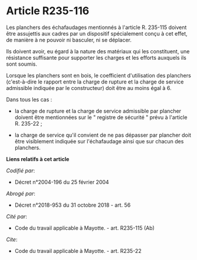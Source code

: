 # Article R235-116

Les planchers des échafaudages mentionnés à l'article R. 235-115 doivent être assujettis aux cadres par un dispositif
spécialement conçu à cet effet, de manière à ne pouvoir ni basculer, ni se déplacer. 

Ils doivent avoir, eu égard à la nature des matériaux qui les constituent, une résistance suffisante pour supporter les
charges et les efforts auxquels ils sont soumis. 

Lorsque les planchers sont en bois, le coefficient d'utilisation des planchers (c'est-à-dire le rapport entre la charge de
rupture et la charge de service admissible indiquée par le constructeur) doit être au moins égal à 6. 

Dans tous les cas :

- la charge de rupture et la charge de service admissible par plancher doivent être mentionnées sur le " registre de sécurité
" prévu à l'article R. 235-22 ;

- la charge de service qu'il convient de ne pas dépasser par plancher doit être visiblement indiquée sur l'échafaudage ainsi
que sur chacun des planchers.

**Liens relatifs à cet article**

_Codifié par_:

  - Décret n°2004-196 du 25 février 2004

_Abrogé par_:

  - Décret n°2018-953 du 31 octobre 2018 - art. 56

_Cité par_:

  - Code du travail applicable à Mayotte. - art. R235-115 (Ab)

_Cite_:

  - Code du travail applicable à Mayotte. - art. R235-22
